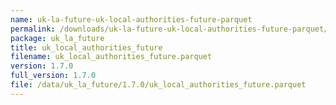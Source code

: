 ```yaml
---
name: uk-la-future-uk-local-authorities-future-parquet
permalink: /downloads/uk-la-future-uk-local-authorities-future-parquet/1_7_0
package: uk_la_future
title: uk_local_authorities_future
filename: uk_local_authorities_future.parquet
version: 1.7.0
full_version: 1.7.0
file: /data/uk_la_future/1.7.0/uk_local_authorities_future.parquet
---
```

